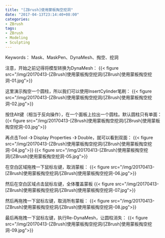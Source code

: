 ```yaml
---
title: "[ZBrush]使用蒙板掏空挖洞"
date: "2017-04-13T23:14:40+08:00"
categories:
- ZBrush
tags:
- ZBrush
- Modeling
- Sculpting
---
```


Keywords： Mask、MaskPen、DynaMesh、掏空、挖洞

注意，开始之前记得将模型转换为DynaMesh：
{{< figure src="/img/20170413-[ZBrush]使用蒙板掏空挖洞/[ZBrush]使用蒙板掏空挖洞-01.jpg">}}

这里演示掏空一个圆柱，所以我们可以使用InsertCylinder笔刷：
{{< figure src="/img/20170413-[ZBrush]使用蒙板掏空挖洞/[ZBrush]使用蒙板掏空挖洞-02.jpg">}}

按住Alt键（相当于反向操作），在一个面板上拉出一个圆柱。默认圆柱只有单面：
{{< figure src="/img/20170413-[ZBrush]使用蒙板掏空挖洞/[ZBrush]使用蒙板掏空挖洞-03.jpg">}}

再点击Tool -》 Display Properties -》 Double，就可以看到双面：
{{< figure src="/img/20170413-[ZBrush]使用蒙板掏空挖洞/[ZBrush]使用蒙板掏空挖洞-04.jpg">}}
{{< figure src="/img/20170413-[ZBrush]使用蒙板掏空挖洞/[ZBrush]使用蒙板掏空挖洞-05.jpg">}}

在空白区域拖拽一下鼠标左键，取消蒙板：
{{< figure src="/img/20170413-[ZBrush]使用蒙板掏空挖洞/[ZBrush]使用蒙板掏空挖洞-06.jpg">}}

然后在空白区域点击鼠标左键，全体覆盖蒙板
{{< figure src="/img/20170413-[ZBrush]使用蒙板掏空挖洞/[ZBrush]使用蒙板掏空挖洞-07.jpg">}}

然后再拖拽一下鼠标左键，取消所有蒙板：
{{< figure src="/img/20170413-[ZBrush]使用蒙板掏空挖洞/[ZBrush]使用蒙板掏空挖洞-08.jpg">}}

最后再拖拽一下鼠标左键，执行Re-DynaMesh，让圆柱消失：
{{< figure src="/img/20170413-[ZBrush]使用蒙板掏空挖洞/[ZBrush]使用蒙板掏空挖洞-09.jpg">}}
